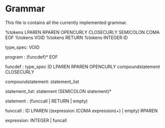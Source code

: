 # Grammar

This file is contains all the currently implemented grammar.

%tokens LPAREN RPAREN OPENCURLY CLOSECURLY SEMICOLON COMA EOF
%tokens VOID
%tokens RETURN
%tokens INTEGER ID


type_spec: VOID

program : (funcdef)* EOF

funcdef : type_spec ID LPAREN RPAREN OPENCURLY compoundstatement CLOSECURLY

compoundstatement: statement_list

statement_list: statement (SEMICOLON statement)*

statement : (funccall
            | RETURN
            | empty)



funccall : ID LPAREN ((expression (COMA expression)+) | empty) RPAREN

expression: INTEGER | funcall
